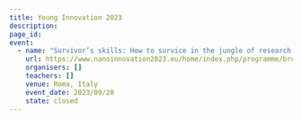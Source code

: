 ```yaml
---
title: Young Innovation 2023
description: 
page_id: 
event:
  - name: "Survivor’s skills: How to survice in the jungle of research (II) - Focus on communication, interpersonal and career development skills"
    url: https://www.nanoinnovation2023.eu/home/index.php/programme/breakout-sessions
    organisers: []
    teachers: []
    venue: Roma, Italy
    event_date: 2023/09/20
    state: closed
---
```




